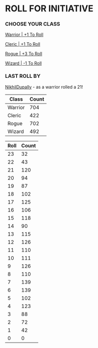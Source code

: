 # ROLL FOR INITIATIVE
### CHOOSE YOUR CLASS

[Warrior | +1 To Roll](https://github.com/benjaminsampica/benjaminsampica/issues/new?title=roll%7Cwarrior&body=Just+click+%27Submit+new+issue%27.)

[Cleric | +1 To Roll](https://github.com/benjaminsampica/benjaminsampica/issues/new?title=roll%7Ccleric&body=Just+click+%27Submit+new+issue%27.)

[Rogue | +3 To Roll](https://github.com/benjaminsampica/benjaminsampica/issues/new?title=roll%7Crogue&body=Just+click+%27Submit+new+issue%27.)

[Wizard | -1 To Roll](https://github.com/benjaminsampica/benjaminsampica/issues/new?title=roll%7Cwizard&body=Just+click+%27Submit+new+issue%27.)
### LAST ROLL BY
[NikhilDupally](https://www.github.com/NikhilDupally) - as a warrior rolled a 21!

|Class|Count|
|-|-|
|Warrior|704|
|Cleric|422|
|Rogue|702|
|Wizard|492|

|Roll|Count|
|-|-|
|23|32
|22|43
|21|120
|20|94
|19|87
|18|102
|17|125
|16|106
|15|118
|14|90
|13|115
|12|126
|11|110
|10|111
|9|126
|8|110
|7|139
|6|139
|5|102
|4|123
|3|88
|2|72
|1|42
|0|0
